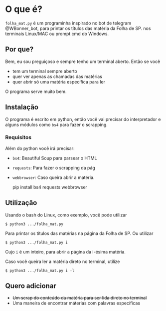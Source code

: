 # O que é?
`folha_mat.py` é um programinha inspirado no bot de telegram @WBonner_bot, para printar os títulos das matéria da Folha de SP. nos terminais Linux/MAC ou prompt cmd do Windows.

## Por que?
Bem, eu sou preguiçoso e sempre tenho um terminal aberto. Então se você

* tem um terminal sempre aberto
* quer ver apenas as chamadas das matérias
* quer abrir só uma matéria específica para ler

O programa serve muito bem.

## Instalação
O programa é escrito em python, então você vai precisar do interpretador e alguns módulos como `bs4` para fazer o scrapping.

### Requisitos
Além do python você irá precisar:
* `bs4`: Beautiful Soup para parsear o HTML
* `requests`: Para fazer o scrapping da pág
* `webbrowser`: Caso queira abrir a matéria.


    pip install bs4 requests webbrowser


## Utilização
Usando o bash do Linux, como exemplo, você pode utilizar

    $ python3 .../folha_mat.py

Para printar os títulos das matérias na página da Folha de SP. Ou utilizar

    $ python3 .../folha_mat.py i

Cujo `i` é um inteiro, para abrir a página da i-ésima matéria.

Caso você queira ler a matéria direto no terminal, utilize

    $ python3 .../folha_mat.py i -l

## Quero adicionar
* ~~Um scrap do conteúdo da matéria para ser lida direto no terminal~~
* Uma maneira de encontrar máterias com palavras específicas
